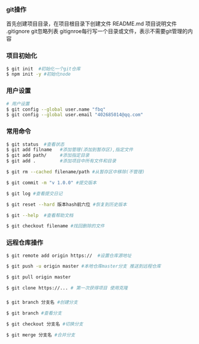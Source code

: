 ### git操作
首先创建项目目录，在项目根目录下创建文件
README.md 项目说明文件
.gitignore git忽略列表
gitignroe每行写一个目录或文件，表示不需要git管理的内容

### 项目初始化
```bash
$ git init  #初始化一个git仓库
$ npm init -y #初始化node
```

### 用户设置
```bash
# 用户设置
$ git config --global user.name "fbq"
$ git config --global user.email "402685014@qq.com"
```

### 常用命令
```bash
$ git status  #查看状态
$ git add filname   #添加管理(添加到暂存区),指定文件
$ git add path/     #添加指定目录
$ git add .         #添加项目中所有文件和目录

$ git rm --cached filename/path #从暂存区中移除(不管理)

$ git commit -m "v 1.0.0" #提交版本

$ git log #查看提交日记

$ git reset --hard 版本hash前六位 #恢复到历史版本

$ git --help  #查看帮助文档

$ git checkout filename #找回删除的文件
```

### 远程仓库操作
```bash
$ git remote add origin https://  #设置仓库源地址

$ git push -u origin master #本地仓库master分支 推送到远程仓库

$ git pull origin master 

$ git clone https://... # 第一次获得项目 使用克隆
```

###
```bash
$ git branch 分支名 #创建分支

$ git branch #查看分支

$ git checkout 分支名 #切换分支

$ git merge 分支名 #合并分支
```